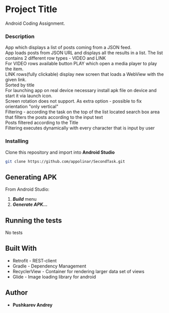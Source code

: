 # Project Title

Android Coding Assignment.  

### Description
App which displays a list of posts coming from a JSON feed.  
App loads posts from JSON URL and displays all the results in a list. The list contains 2 different row types - VIDEO and LINK  
For VIDEO rows available button PLAY which open a media player to play the item.  
LINK rows(fully clickable) display new screen that loads a WebView with the given link.  
Sorted by title  
For launching app on real device necessary install apk file on device and start it via launch icon.  
Screen rotation does not support. As extra option - possible to fix orientation "only vertical"  
Filtering - according the task on the top of the list located search box area that filters the posts according to the input text  
Posts filtered according to the Title  
Filtering executes dynamically with every character that is input by user  

### Installing

Clone this repository and import into **Android Studio**
```bash
git clone https://github.com/appolinar/SecondTask.git
```

## Generating APK
From Android Studio:  
1. ***Build*** menu  
2. ***Generate APK...***  

## Running the tests

No tests

## Built With

* Retrofit - REST-client
* Gradle - Dependency Management
* RecyclerView - Container for rendering larger data set of views
* Glide - Image loading library for android


## Author

* **Pushkarev Andrey**


